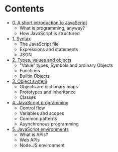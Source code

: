 # Contents
- [0. A short introduction to JavaScript](0.md)
  - What is programming, anyway?
  - How JavaScript is structured
- [1. Syntax](1.md)
  - The JavaScript file
  - Expressions and statements
  - JSON
- [2. Types, values and objects](2.md)
  - "Value" types, Symbols and ordinary Objects
  - Functions
  - Builtin Objects
- [3. Object system](3.md)
  - Objects are dictionary maps
  - Prototypes and inheritance
  - Classes
- [4. JavaScript programming](4.md)
  - Control flow
  - Variables and scopes
  - Common patterns
  - Asynchronous programming
- [5. JavaScript environments](5.md)
  - What is APIs?
  - Web APIs
  - Node.JS environment
